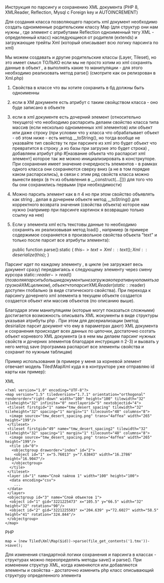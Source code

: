 Инструкция по парсингу и сохранению XML документа (PHP 8, XMLReader, Reflection,  Mysql с Foreign key и AUTOINCREMENT)

Для создания класса позволяющего парсить xml документ необходимо создать одноименные родительским классу Map (для структур они нам нужны , где элемент с атрибутами Reflection одноименный тегу XML - определенный класс) наследующиеся от родителя (extends)  и загружающие трейты Xml (который описаывает всю логику парсинга по xml)

Мы можем создавать и другие родительские классы (Layer, Tileset), но это имеет смысл ТОЛЬКО если мы не просто хотим из xml сохранять данные в объект , а выполнять какие то манипуляции  - для этого необходимо реализовать метод parse() (смотрите как он релизрован в Xml.php)

1. Свойства в классе что вы хотите сохранить в бд должны быть одноименны
2. если в XM документе есть атрибут  с таким свойцством класса - оно буде записано в объекте
3. если в xml документе есть дочерний элемент (относительно текущего) что необходимо распарсить делаем свойство класса типа массив (если несколько одноименных xml элементов)  или объект или даже строку (при условии что у класса что обрабатывает объект - об этом ниже - есть метод __toString(), но тогда вообще не указвайте тип свойству тк при парсинге из xml это будет объект что превратится в строку ,а из базы при загрузке это будет строка) , добавляем атрибут php 	#[название объекта что распарсит xml элемент] которое так же можно инициализировать в констркуторе. При сохранения имеет значение очередность элементов - в рамках одного класса они сохраняются сверху вниз (а не в том порядке каком распарсились), в связи с этим ряд свойств класса можно вынести вверх (в тч из объявления в __construct(...[])) для того что бы они сохранились первыми (при необходимости)
4. Можно парсить элемент как в п 4 но при этом свойство объявлять как string , делая в дочернем объекте метод __toString() для корректного возврата значения (свойства объекта)  которое нам нужно (например при парсинге картинок я возвращаю только ссылку на нее) 
5. Если у элемента xml есть текстовы данные то необходимо сохранять их реализовывая метод load() , напрмиер (в примере содержимое сохраняется в произвольное свойства объекта "text" и только после парсит все атрибуты элемента):

	public function parse():static
	{
		$this->text = Xml::text();
		Xml::deserialize($this);
	}


Парсинг идет по каждому элементу , в цикле (не загружает весь документ сразу) передвигаясь к следующему элементу через смену курсора static::$reader->read() (позволяя парсить большие документы не загружая оперативную память загрузкой XML целиком), объект что парсит XMLReader (static::$reader) доступен глобально (в виде статического свойства). При перехода к парсингу дочернего xml элемента в текущем объекте создается создается объект или массив объектов (по описанию выше). 


Благодаря этим манипуляциям (которые могут показаться сложными)  достигается возможность описывать XML жокументы в виде структуры указывая атрибуты php . При этом для десериализации (метод desirialize парсит документ что ему в параметрах дают) XML документа и сохранения происходит всех данных по цепочки, достаточно созтать объект корневого XML документа (а в нем мы делаем парсинг нужных свойств и дочерних элементов благодаря инстуркция п 2-3) и вызвать у него метод save (программа распарсит все элементы свойства и сохранит по нужным таблицам) 

Пример использования (в примере у меня за корневой элемент отвечает модель Tiled\MapXml  куда я в контрукторе уже отправляю id карты как пример):

XML

	<?xml version="1.0" encoding="UTF-8"?>
	<map version="1.5" tiledversion="1.7.1" orientation="orthogonal" renderorder="right-down" width="100" height="100" tilewidth="32" tileheight="32" infinite="0" nextlayerid="5" nextobjectid="4">
	 <tileset firstgid="1" name="tmw_desert_spacing" tilewidth="32" tileheight="32" spacing="1" margin="1" tilecount="48" columns="8">
	  <image source="tmw_desert_spacing.png" trans="4affea" width="265" height="199"/>
	 </tileset>
	 <tileset firstgid="49" name="tmw_desert_spacing2" tilewidth="32" tileheight="32" spacing="1" margin="1" tilecount="48" columns="8">
	  <image source="tmw_desert_spacing.png" trans="4affea" width="265" height="199"/>
	  <tile id="0">
	   <objectgroup draworder="index" id="2">
		<object id="1" x="5.76013" y="7.63843" width="16.2786" height="16.9047"/>
	   </objectgroup>
	  </tile>
	 </tileset>
	 <layer id="1" name="Слой тайлов 1" width="100" height="100">
	  <data encoding="csv">
		...
	 </data>
	 </layer>
	 <objectgroup id="3" name="Слой объектов 1">
	  <object id="1" gid="3221225473" x="105.5" y="66.5" width="32" height="32" rotation="90"/>
	  <object id="2" gid="3221225503" x="204.639" y="72.6027" width="58.5" height="41" rotation="324.844"/>
	 </objectgroup>
	</map>


PHP

	map = (new Tiled\Xml\Map($id))->parse(file_get_contents('1.tmx'))->save();	


Для изменения стандартной логики сохранения и парсинга в классах - структурах можно переопределять методы save() и parse().
При изменении структур XML, когда изменяются или добавляются элементы и свойства - достаточно изменить php класс описывающий структуру определенного элемента
